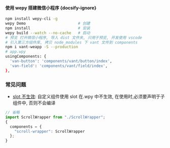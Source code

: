 #### 使用 wepy 搭建微信小程序 {docsify-ignore}

```bash
npm install wepy-cli -g
wepy Demo                       # 创建
npm install                     # 安装
wepy build --watch --no-cache   # 启动
# 预览 打开微信小程序, 导入 dist 文件夹, 只用于预览, 开发使用 vscode
# 引入第三方组件库, 拷贝 node_modules 下 vant 文件到 components
npm i vant-weapp -S --production
# app.wpy
usingComponents: {
  'van-button': 'components/vant/button/index',
  'van-field': 'components/vant/field/index',
},
```

### 常见问题

- [slot 不生效](https://github.com/Tencent/wepy/issues/115): 自定义组件使用 slot 在.wpy 中不生效, 在使用时,必须要声明于子组件中, 否则不会编译

```ts
// 省略
import ScrollWrapper from "./ScrollWrapper";
{
  components = {
    "scroll-wrapper": ScrollWrapper
  };
}
```

